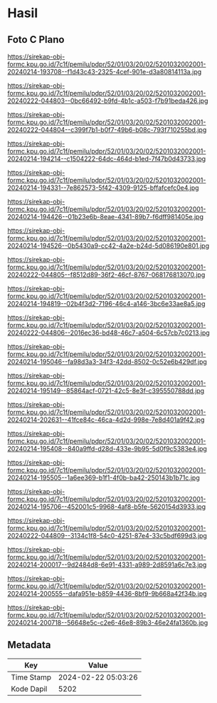 # Hasil

## Foto C Plano

https://sirekap-obj-formc.kpu.go.id/7c1f/pemilu/pdpr/52/01/03/20/02/5201032002001-20240214-193708--f1d43c43-2325-4cef-901e-d3a80814113a.jpg

https://sirekap-obj-formc.kpu.go.id/7c1f/pemilu/pdpr/52/01/03/20/02/5201032002001-20240222-044803--0bc66492-b9fd-4b1c-a503-f7b91beda426.jpg

https://sirekap-obj-formc.kpu.go.id/7c1f/pemilu/pdpr/52/01/03/20/02/5201032002001-20240222-044804--c399f7b1-b0f7-49b6-b08c-793f710255bd.jpg

https://sirekap-obj-formc.kpu.go.id/7c1f/pemilu/pdpr/52/01/03/20/02/5201032002001-20240214-194214--c1504222-64dc-464d-b1ed-7f47b0d43733.jpg

https://sirekap-obj-formc.kpu.go.id/7c1f/pemilu/pdpr/52/01/03/20/02/5201032002001-20240214-194331--7e862573-5f42-4309-9125-bffafcefc0e4.jpg

https://sirekap-obj-formc.kpu.go.id/7c1f/pemilu/pdpr/52/01/03/20/02/5201032002001-20240214-194426--01b23e6b-8eae-4341-89b7-f6dff981405e.jpg

https://sirekap-obj-formc.kpu.go.id/7c1f/pemilu/pdpr/52/01/03/20/02/5201032002001-20240214-194526--0b5430a9-cc42-4a2e-b24d-5d086190e801.jpg

https://sirekap-obj-formc.kpu.go.id/7c1f/pemilu/pdpr/52/01/03/20/02/5201032002001-20240222-044805--f8512d89-36f2-46cf-8767-068176813070.jpg

https://sirekap-obj-formc.kpu.go.id/7c1f/pemilu/pdpr/52/01/03/20/02/5201032002001-20240214-194819--02b4f3d2-7196-46c4-a146-3bc6e33ae8a5.jpg

https://sirekap-obj-formc.kpu.go.id/7c1f/pemilu/pdpr/52/01/03/20/02/5201032002001-20240222-044806--2016ec36-bd48-46c7-a504-6c57cb7c0213.jpg

https://sirekap-obj-formc.kpu.go.id/7c1f/pemilu/pdpr/52/01/03/20/02/5201032002001-20240214-195046--fa98d3a3-34f3-42dd-8502-0c52e6b429df.jpg

https://sirekap-obj-formc.kpu.go.id/7c1f/pemilu/pdpr/52/01/03/20/02/5201032002001-20240214-195149--85864acf-0721-42c5-8e3f-c395550788dd.jpg

https://sirekap-obj-formc.kpu.go.id/7c1f/pemilu/pdpr/52/01/03/20/02/5201032002001-20240214-202631--41fce84c-46ca-4d2d-998e-7e8d401a9f42.jpg

https://sirekap-obj-formc.kpu.go.id/7c1f/pemilu/pdpr/52/01/03/20/02/5201032002001-20240214-195408--840a9ffd-d28d-433e-9b95-5d0f9c5383e4.jpg

https://sirekap-obj-formc.kpu.go.id/7c1f/pemilu/pdpr/52/01/03/20/02/5201032002001-20240214-195505--1a6ee369-b1f1-4f0b-ba42-250143b1b71c.jpg

https://sirekap-obj-formc.kpu.go.id/7c1f/pemilu/pdpr/52/01/03/20/02/5201032002001-20240214-195706--452001c5-9968-4af8-b5fe-5620154d3933.jpg

https://sirekap-obj-formc.kpu.go.id/7c1f/pemilu/pdpr/52/01/03/20/02/5201032002001-20240222-044809--3134c1f8-54c0-4251-87e4-33c5bdf699d3.jpg

https://sirekap-obj-formc.kpu.go.id/7c1f/pemilu/pdpr/52/01/03/20/02/5201032002001-20240214-200017--9d2484d8-6e91-4331-a989-2d8591a6c7e3.jpg

https://sirekap-obj-formc.kpu.go.id/7c1f/pemilu/pdpr/52/01/03/20/02/5201032002001-20240214-200555--dafa951e-b859-4436-8bf9-9b668a42f34b.jpg

https://sirekap-obj-formc.kpu.go.id/7c1f/pemilu/pdpr/52/01/03/20/02/5201032002001-20240214-200718--56648e5c-c2e6-46e8-89b3-46e24fa1360b.jpg


## Metadata

| Key        | Value               |
| ---------- | ------------------- |
| Time Stamp | 2024-02-22 05:03:26 |
| Kode Dapil | 5202                |



